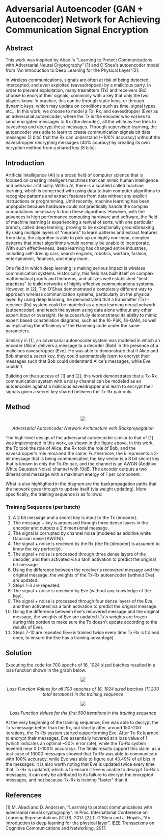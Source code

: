 # Adversarial Autoencoder (GAN + Autoencoder) Network for Achieving Communication Signal Encryption

## Abstract
This work was inspired by Abadi's "Learning to Protect Communications with Adversarial Neural Cryptography" [1] and O'Shea's autoencoder model from "An Introduction to Deep Learning for the Physical Layer"[2].  

In wireless communications, signals are often at risk of being detected, intercepted, and even exploited (eavesdropped) by a malicious party. In order to prevent exploitation, many trasmitters (Tx) and receivers (Rx) choose to encrypt their signals, commonly with a key that only the two players know. In practice, this can be through static keys, or through dynamic keys, which may update on conditions such as time, signal types, etc... In this work, we choose to model a Tx, Rx, and eavesdropper (Eve) as an adversarial autoencoder, where the Tx is the encoder who wishes to send encrypted messages to Rx (the decoder), all the while as Eve tries to eavesdrop and decrypt these messages. Through supervised learning, the autoencoder was able to learn to create communication signals bit data messages (2 bits) that the Rx can understand (~100% accuracy) without the eavesdropper decrypting messages (43% ccuracy) by creating its own ecryption method from a shared key (8 bits).  

## Introduction
Artificial intelligence (AI) is a broad field of computer science that is focused on creating intelligent machines that can mimic human intelligence and behavior artificially. Within AI, there is a subfield called machine learning, which is concerned with using data to train computer algorithms to recognize patterns and extract features from data without any explicit instructions or programming. Until recently, machine learning has been unpopular because hardware could not practically handle the complex computations necessary to train these algorithms. However, with the advances in high performance computing hardware and software, the field of machine learning is experiencing a revival of sorts, with one particular branch, called deep learning, proving to be exceptionally groundbreaking. By using multiple layers of "neurons" to learn patterns and extract features from data, the algorithm is able to pick up on highly nonlinear, complex patterns that other algorithms would normally be unable to incorporate. With such effectiveness, deep learning has changed entire industries, including self-driving cars, search engines, robotics, warfare, fashion, entertainment, finances, and many more.  

One field in which deep learning is making serious impact is wireless communication systems. Historically, this field has built itself on complex mathematical proofs and theorems, and utilizes well established "best practices" to build networks of highly effective communications systems. However, in [2], Tim O'Shea demonstrated a completely different way to approach wireless communication systems, particularly on the physical layer. By using deep learning, he demonstrated that a transmitter (Tx) - receiver (Rx) system could be modeled as a deep learning neural network (autoencoder), and teach the system using data alone without any other expert input or oversight. He successfully demonstrated its ability to mimic expert based constellation diagrams, such as the 16-PSK, 16-QAM, as well as replicating the efficiency of the Hamming code under the same parameters.  

Similarly in [1], an adversarial autoencoder system was modeled in which an encoder (Alice) delivers a message to a decoder (Bob) in the presence of a malicious eavesdropper (Eve). He was able to demonstrate that if Alice and Bob shared a secret key, they could automatically learn to encrypt their messages such that Bob could understand Alice's messages, while Eve couldn't. 

Building on the success of [1] and [2], this work demonstrates that a Tx-Rx communication system with a noisy channel can be modeled as an autoencoder against a malicious eavesdropper and learn to encrypt their signals given a secret key shared between the Tx-Rx pair only. 

## Method
<p align="center">
  <img src="https://user-images.githubusercontent.com/89391443/155038773-3f0f9674-ef18-4b17-ae2b-fc6b36f9e05d.png"/>
</p>  
<p align="center"> 
   <em>Adversarial Autoencoder Network Architecture with Backpropagation</em></p>  

The high-level design of the adversarial autoencoder similar to that of [1] was implemented in this work, as shown in the figure above. In this work, the Tx took the role of Alice, the Rx took the role of Bob, and the eavesdropper's role remained the same. Furthermore, the k represents a 2-bit message that is being communicated, the key vector is a 8 bit secret key that is known to only the Tx-Rx pair, and the channel is an AWGN (Additive White Gaussian Noise) channel with 10dB. The encoder outputs a two dimensional message with a maximum energy of 1 per component.  

What is also highlighted in the diagram are the backpropagation paths that the network goes through to update itself (via weight updating). More specifically, the training sequence is as follows:

### Training Sequence (per batch)
1. A 2 bit message and a secret key is input to the Tx (encoder).
2. The message + key is processed through three dense layers in the encoder and outputs a 2 dimensional message.
3. The signal is corrupted by channel noise (modeled as additive white Gaussian noise [AWGN]).
4. The signal + noise is received by the Rx (the Rx [decoder] is assumed to know the key perfectly).
5. The signal + noise is processed through three dense layers of the decoder, and then activated via a tanh activation to predict the original bit message.  
6. Using the difference between the receiver's recovered message and the original message, the weights of the Tx-Rx autoencoder (without Eve) are updated.
7. Steps 1-3 are repeated.
8. The signal + noise is received by Eve (without any knowledge of the key).
9. The signal + noise is processed through four dense layers of the Eve, and then activated via a tanh activation to predict the original message.  
10. Using the difference between Eve's recovered message and the original message, the weights of Eve are updated (Tx's weights are frozen during this portion to make sure the Tx doesn't update according to the results of Eve).
11. Steps 7-10 are repeated (Eve is trained twice every time Tx-Rx is trained once, to ensure the Eve has a training advantage).

## Solution
Executing the code for 700 epochs of 16, 1024 sized batches resulted in a loss function shown in the graph below.
<p align="center">
  <img src="https://user-images.githubusercontent.com/89391443/154609061-90bb066f-5a06-4d4d-bbaa-4294c98a6d8b.png"/>
</p>  
<p align="center"> 
  <em>Loss Function Values for all 700 epoches of 16, 1024 sized batches (11,200 total iterations) in the training sequence</em></p>  

<p align="center">
  <img src="https://user-images.githubusercontent.com/89391443/154606990-644fc5bb-c3e3-4419-b39c-c17e7500d564.png"/>
</p>  
<p align="center"> 
   <em>Loss Function Values for the first 500 iterations in the training sequence</em></p>  
  
At the very beginning of the training sequence, Eve was able to decrypt the Tx's message better than the Rx, but shortly after, around 150~200 iterations, the Tx-Rx system started outperforming Eve. After Tx-Rx learned to encrypt their messages, Eve essentially hovered at a loss value of 1 (which indicates an optimal ~50% error rate), while the Tx-Rx system hovered near 0 (~100% accuracy). The finals results support this claim, as a test case of 10000 messages showed that Tx-Rx was able to communicate with 100% accuracy, while Eve was able to figure out 43.49% of all bits in the messages. It is also worth noting that Eve is updated twice every time that Tx-Rx is updated, which is to ensure if Eve is unable to decrypt Tx-Rx's messages, it can only be attributed to its failure to decrypt the encrypted messages, and not because Tx-Rx is training "faster" than it.

## References
[1] M. Abadi and D. Andersen, "Learning to protect communications with adversarial neural cryptography". In Proc. International Conference on Learning Representations (ICLR), 2017.
[2] T. O'Shea and J. Hoydis, “An introduction to deep learning for the physical layer”. IEEE Transactions on Cognitive Communications and Networking, 2017.
